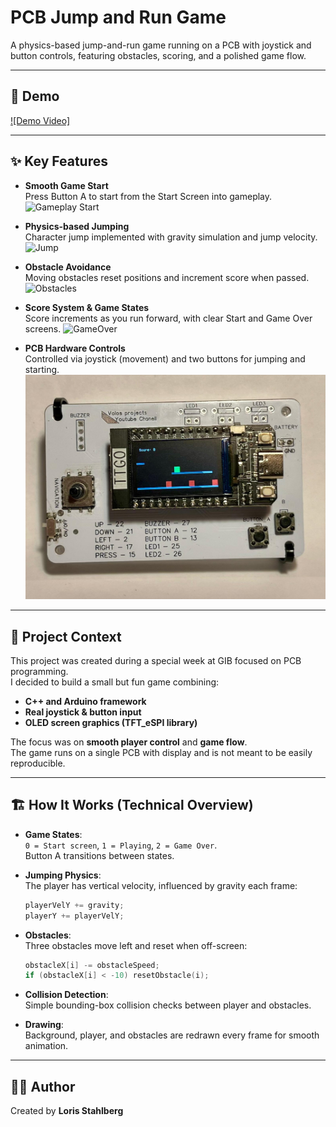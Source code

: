 # PCB Jump and Run Game
A physics-based jump-and-run game running on a PCB with joystick and button controls, featuring obstacles, scoring, and a polished game flow.

---

## 🎥 Demo
[![Demo Video]<!-- (https://img.youtube.com/vi/dQw4w9WgXcQ/0.jpg) -->](https://www.youtube.com/watch?v=dQw4w9WgXcQ)
<!-- ![Gameplay Start](assets/demo.gif) -->

---

## ✨ Key Features
- **Smooth Game Start**  
  Press Button A to start from the Start Screen into gameplay.  
  ![Gameplay Start](assets/gameplay_start.gif)

- **Physics-based Jumping**  
  Character jump implemented with gravity simulation and jump velocity.  
  ![Jump](assets/jump.gif)

- **Obstacle Avoidance**  
  Moving obstacles reset positions and increment score when passed.  
  ![Obstacles](assets/obstacles.gif)

- **Score System & Game States**  
  Score increments as you run forward, with clear Start and Game Over screens.
  ![GameOver](assets/gameover.gif)
 <!-- <video src="assets/gameover.mp4" controls autoplay loop muted></video> -->

- **PCB Hardware Controls**  
  Controlled via joystick (movement) and two buttons for jumping and starting.  
  ![Hardware](assets/hardware.jpg)

---

## 🧠 Project Context
This project was created during a special week at GIB focused on PCB programming.  
I decided to build a small but fun game combining:
- **C++ and Arduino framework**  
- **Real joystick & button input**  
- **OLED screen graphics (TFT_eSPI library)**  

The focus was on **smooth player control** and **game flow**.  
The game runs on a single PCB with display and is not meant to be easily reproducible.

---

## 🏗 How It Works (Technical Overview)
- **Game States**:  
  `0 = Start screen`, `1 = Playing`, `2 = Game Over`.  
  Button A transitions between states.
  
- **Jumping Physics**:  
  The player has vertical velocity, influenced by gravity each frame:
  ```cpp
  playerVelY += gravity;
  playerY += playerVelY;
  ```

- **Obstacles**:  
  Three obstacles move left and reset when off-screen:
  ```cpp
  obstacleX[i] -= obstacleSpeed;
  if (obstacleX[i] < -10) resetObstacle(i);
  ```

- **Collision Detection**:  
  Simple bounding-box collision checks between player and obstacles.
  
- **Drawing**:  
  Background, player, and obstacles are redrawn every frame for smooth animation.

---

## 👨‍💻 Author
Created by **Loris Stahlberg**  
<!-- Portfolio: [your-portfolio-link](https://your-portfolio-link.com) -->
